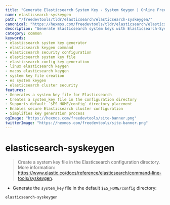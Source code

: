 ```yaml
---
title: "Generate Elasticsearch System Key - System Keygen | Online Free DevTools by Hexmos"
name: elasticsearch-syskeygen
path: "/freedevtools/tldr/elasticsearch/elasticsearch-syskeygen/"
canonical: "https://hexmos.com/freedevtools/tldr/elasticsearch/elasticsearch-syskeygen/"
description: "Generate Elasticsearch system keys with Elasticsearch-Syskeygen. Secure your Elasticsearch cluster configuration easily using this free online tool, no registration required."
category: common
keywords:
- elasticsearch system key generator
- elasticsearch keygen command
- elasticsearch security configuration
- elasticsearch system key file
- elasticsearch config key generation
- linux elasticsearch keygen
- macos elasticsearch keygen
- system key file creation
- es system keygen
- elasticsearch cluster security
features:
- Generates a system key file for Elasticsearch
- Creates a system_key file in the configuration directory
- Supports default `$ES_HOME/config` directory placement
- Enables secure Elasticsearch cluster configuration
- Simplifies key generation process
ogImage: "https://hexmos.com/freedevtools/site-banner.png"
twitterImage: "https://hexmos.com/freedevtools/site-banner.png"
---
```


# elasticsearch-syskeygen

> Create a system key file in the Elasticsearch configuration directory.
> More information: <https://www.elastic.co/docs/reference/elasticsearch/command-line-tools/syskeygen>.

- Generate the `system_key` file in the default `$ES_HOME/config` directory:

`elasticsearch-syskeygen`

